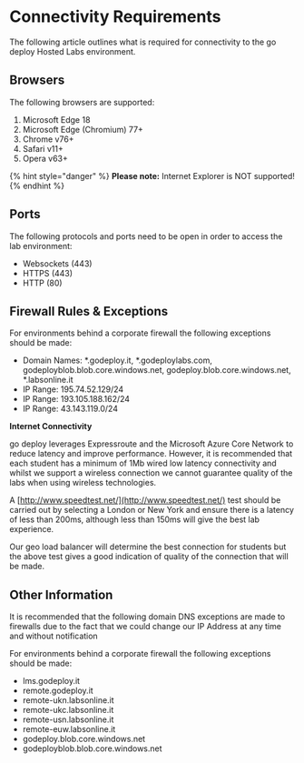# Connectivity Requirements

The following article outlines what is required for connectivity to the go deploy Hosted Labs environment.

## **Browsers**

The following browsers are supported:

1. Microsoft Edge 18
2. Microsoft Edge \(Chromium\) 77+
3. Chrome v76+
4. Safari v11+
5. Opera v63+

{% hint style="danger" %}
**Please note:** Internet Explorer is NOT supported!
{% endhint %}

## **Ports**

The following protocols and ports need to be open in order to access the lab environment:

* Websockets \(443\)
* HTTPS \(443\)
* HTTP \(80\)

## **Firewall Rules & Exceptions**

For environments behind a corporate firewall the following exceptions should be made:

* Domain Names:  \*.godeploy.it, \*.godeploylabs.com, godeployblob.blob.core.windows.net, godeploy.blob.core.windows.net, \*.labsonline.it
* IP Range: 195.74.52.129/24
* IP Range: 193.105.188.162/24
* IP Range: 43.143.119.0/24

**Internet Connectivity**

go deploy leverages Expressroute and the Microsoft Azure Core Network to reduce latency and improve performance. However, it is recommended that each student has a minimum of 1Mb wired low latency connectivity and whilst we support a wireless connection we cannot guarantee quality of the labs when using wireless technologies.

A [http://www.speedtest.net/](http://www.speedtest.net/) test should be carried out by selecting a London or New York and ensure there is a latency of less than 200ms, although less than 150ms will give the best lab experience.

Our geo load balancer will determine the best connection for students but the above test gives a good indication of quality of the connection that will be made.

## **Other Information**

It is recommended that the following domain DNS exceptions are made to firewalls due to the fact that we could change our IP Address at any time and without notification

For environments behind a corporate firewall the following exceptions should be made:

* lms.godeploy.it
* remote.godeploy.it
* remote-ukn.labsonline.it
* remote-ukc.labsonline.it
* remote-usn.labsonline.it
* remote-euw.labsonline.it
* godeploy.blob.core.windows.net
* godeployblob.blob.core.windows.net

